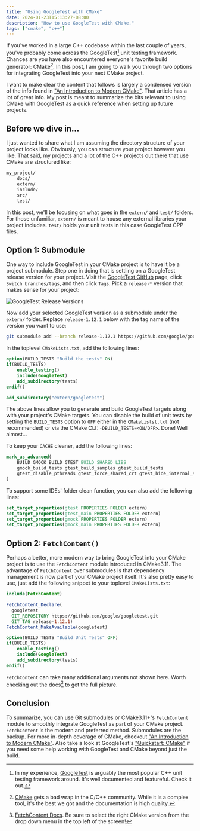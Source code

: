 ```yaml
---
title: "Using GoogleTest with CMake"
date: 2024-01-23T15:13:27-08:00
description: "How to use GoogleTest with CMake."
tags: ["cmake", "c++"]
---
```


If you've worked in a large C++ codebase within the last couple of years, you've
probably come across the GoogleTest[^1] unit testing framework. Chances are
you have also encountered everyone's favorite build generator: CMake[^2]. In
this post, I am going to walk you through two options for integrating GoogleTest
into your next CMake project.

I want to make clear the content that follows is largely a condensed version of
the info found in ["An Introduction to Modern CMake"][3]. That article has a lot
of great info. My post is meant to summarize the bits relevant to using CMake
with GoogleTest as a quick reference when setting up future projects.

## Before we dive in...

I just wanted to share what I am assuming the directory structure of your
project looks like. Obviously, you can structure your project however you like.
That said, my projects and a lot of the C++ projects out there that use CMake
are structured like:

```bash
my_project/
    docs/
    extern/
    include/
    src/
    test/
```

In this post, we'll be focusing on what goes in the `extern/` and `test/`
folders. For those unfamiliar, `extern/` is meant to house any external
libraries your project includes. `test/` holds your unit tests in this case
GoogleTest CPP files.

## Option 1: Submodule

One way to include GoogleTest in your CMake project is to have it be a project
submodule. Step one in doing that is settling on a GoogleTest release version
for your project. Visit the [GoogleTest GitHub][1] page, click `Switch
branches/tags`, and then click `Tags`. Pick a `release-*` version that makes
sense for your project:

![GoogleTest Release Versions](/posts/using-googletest-with-cmake/gtest-releases.png)

Now add your selected GoogleTest version as a submodule under the `extern/`
folder. Replace `release-1.12.1` below with the tag name of the version you want
to use:

```bash
git submodule add --branch release-1.12.1 https://github.com/google/googletest.git extern
```

In the toplevel `CMakeLists.txt`, add the following lines:

```cmake
option(BUILD_TESTS "Build the tests" ON)
if(BUILD_TESTS)
    enable_testing()
    include(GoogleTest)
    add_subdirectory(tests)
endif()

add_subdirectory("extern/googletest")
```

The above lines allow you to generate and build GoogleTest targets along with
your project's CMake targets. You can disable the build of unit tests by setting
the `BUILD_TESTS` option to `OFF` either in the `CMakeListst.txt` (not
recommended) or via the CMake CLI: `-DBUILD_TESTS=<ON/OFF>`. Done! Well
almost...

To keep your `CACHE` cleaner, add the following lines:

```cmake
mark_as_advanced(
    BUILD_GMOCK BUILD_GTEST BUILD_SHARED_LIBS
    gmock_build_tests gtest_build_samples gtest_build_tests
    gtest_disable_pthreads gtest_force_shared_crt gtest_hide_internal_symbols
)
```

To support some IDEs' folder clean function, you can also add the following
lines:

```cmake
set_target_properties(gtest PROPERTIES FOLDER extern)
set_target_properties(gtest_main PROPERTIES FOLDER extern)
set_target_properties(gmock PROPERTIES FOLDER extern)
set_target_properties(gmock_main PROPERTIES FOLDER extern)
```

## Option 2: `FetchContent()`

Perhaps a better, more modern way to bring GoogleTest into your CMake project
is to use the `FetchContent` module introduced in CMake3.11. The advantage of
`FetchContent` over submodules is that dependency management is now part of
your CMake project itself. It's also pretty easy to use, just add the following
snippet to your toplevel `CMakeLists.txt`:

```cmake
include(FetchContent)

FetchContent_Declare(
  googletest
  GIT_REPOSITORY https://github.com/google/googletest.git
  GIT_TAG release-1.12.1)
FetchContent_MakeAvailable(googletest)

option(BUILD_TESTS "Build Unit Tests" OFF)
if(BUILD_TESTS)
    enable_testing()
    include(GoogleTest)
    add_subdirectory(tests)
endif()
```

`FetchContent` can take many additional arguments not shown here. Worth checking
out the docs[^3] to get the full picture.

## Conclusion

To summarize, you can use Git submodules or CMake3.11+'s `FetchContent` module
to smoothly integrate GoogleTest as part of your CMake project. `FetchContent`
is the modern and preferred method. Submodules are the backup. For more
in-depth coverage of CMake, checkout ["An Introduction to Modern CMake"][3].
Also take a look at GoogleTest's ["Quickstart: CMake"][5] if you need some help
working with GoogleTest and CMake beyond just the build.

[1]: https://github.com/google/googletest
[2]: https://cmake.org/getting-started/
[3]: https://cliutils.gitlab.io/modern-cmake/
[4]: https://cmake.org/cmake/help/latest/module/FetchContent.html
[5]: https://google.github.io/googletest/quickstart-cmake.html

[^1]: In my experience, [GoogleTest][1] is arguably the most popular C++ unit
    testing framework around. It's well documented and featureful. Check it out.
[^2]: [CMake][2] gets a bad wrap in the C/C++ community. While it is a complex
    tool, it's the best we got and the documentation is high quality.
[^3]: [FetchContent Docs][4]. Be sure to select the right CMake version from the
    drop down menu in the top left of the screen!
